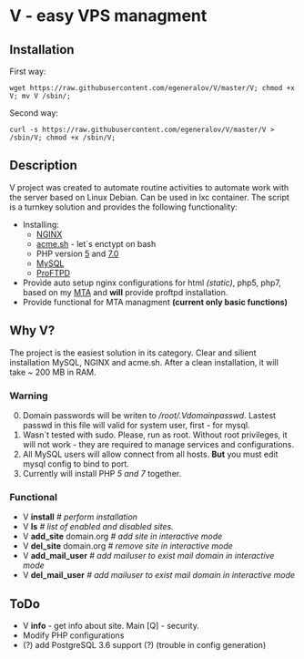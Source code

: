 # V - easy VPS managment

## Installation

First way:

	wget https://raw.githubusercontent.com/egeneralov/V/master/V; chmod +x V; mv V /sbin/;

Second way:

	curl -s https://raw.githubusercontent.com/egeneralov/V/master/V > /sbin/V; chmod +x /sbin/V;

## Description

V project was created to automate routine activities to automate work with the server based on Linux Debian. Can be used in lxc container. The script is a turnkey solution and provides the following functionality:

- Installing:
    - [NGINX](https://www.nginx.com)
    - [acme.sh](https://github.com/Neilpang/acme.sh) - let`s enctypt on bash
    - PHP version [5](http://php.net/archive/2017.php#id2017-01-19-3) and [7.0](http://php.net/archive/2017.php#id2017-03-16-1)
    - [MySQL](https://www.mysql.com)
    - [ProFTPD](http://www.proftpd.org)
- Provide auto setup nginx configurations for html *(static)*, php5, php7, based on my [MTA](http://github.com/egeneralov/mta/) and **will** provide proftpd installation.
- Provide functional for MTA managment **(current only basic functions)**

## Why V?

The project is the easiest solution in its category. Clear and silient installation MySQL, NGINX and acme.sh. After a clean installation, it will take ~ 200 MB in RAM.

### Warning

0. Domain passwords will be writen to */root/.Vdomainpasswd*. Lastest passwd in this file will valid for system user, first - for mysql.
1. Wasn`t tested with sudo. Please, run as root. Without root privileges, it will not work - they are required to manage services and configurations.
2. All MySQL users will allow connect from all hosts. **But** you must edit mysql config to bind to port.
3. Currently will install PHP *5 and 7* together.

### Functional

- V **install**     *# perform installation*
- V **ls**      *# list of enabled and disabled sites.*
- V **add_site** domain.org       *# add site in interactive mode*
- V **del_site** domain.org       *# remove site in interactive mode*
- V **add_mail_user**       *# add mailuser to exist mail domain in interactive mode*
- V **del_mail_user**       *# add mailuser to exist mail domain in interactive mode*


## ToDo

- V **info**    - get info about site. Main [Q] - security.
- Modify PHP configurations
- (?) add PostgreSQL 3.6 support (?) (trouble in config generation)
